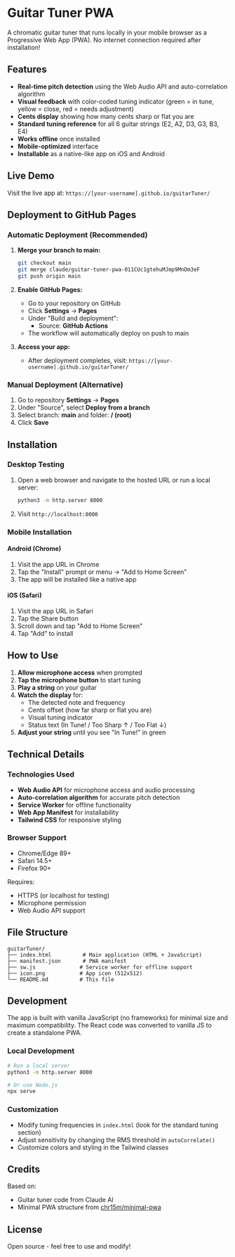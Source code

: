 # Guitar Tuner PWA

A chromatic guitar tuner that runs locally in your mobile browser as a Progressive Web App (PWA). No internet connection required after installation!

## Features

- **Real-time pitch detection** using the Web Audio API and auto-correlation algorithm
- **Visual feedback** with color-coded tuning indicator (green = in tune, yellow = close, red = needs adjustment)
- **Cents display** showing how many cents sharp or flat you are
- **Standard tuning reference** for all 6 guitar strings (E2, A2, D3, G3, B3, E4)
- **Works offline** once installed
- **Mobile-optimized** interface
- **Installable** as a native-like app on iOS and Android

## Live Demo

Visit the live app at: `https://[your-username].github.io/guitarTuner/`

## Deployment to GitHub Pages

### Automatic Deployment (Recommended)

1. **Merge your branch to main:**
   ```bash
   git checkout main
   git merge claude/guitar-tuner-pwa-011CUc1gtehuMJmp9MnDm3eF
   git push origin main
   ```

2. **Enable GitHub Pages:**
   - Go to your repository on GitHub
   - Click **Settings** → **Pages**
   - Under "Build and deployment":
     - Source: **GitHub Actions**
   - The workflow will automatically deploy on push to main

3. **Access your app:**
   - After deployment completes, visit: `https://[your-username].github.io/guitarTuner/`

### Manual Deployment (Alternative)

1. Go to repository **Settings** → **Pages**
2. Under "Source", select **Deploy from a branch**
3. Select branch: **main** and folder: **/ (root)**
4. Click **Save**

## Installation

### Desktop Testing
1. Open a web browser and navigate to the hosted URL or run a local server:
   ```bash
   python3 -m http.server 8000
   ```
2. Visit `http://localhost:8000`

### Mobile Installation

#### Android (Chrome)
1. Visit the app URL in Chrome
2. Tap the "Install" prompt or menu → "Add to Home Screen"
3. The app will be installed like a native app

#### iOS (Safari)
1. Visit the app URL in Safari
2. Tap the Share button
3. Scroll down and tap "Add to Home Screen"
4. Tap "Add" to install

## How to Use

1. **Allow microphone access** when prompted
2. **Tap the microphone button** to start tuning
3. **Play a string** on your guitar
4. **Watch the display** for:
   - The detected note and frequency
   - Cents offset (how far sharp or flat you are)
   - Visual tuning indicator
   - Status text (In Tune! / Too Sharp ↑ / Too Flat ↓)
5. **Adjust your string** until you see "In Tune!" in green

## Technical Details

### Technologies Used
- **Web Audio API** for microphone access and audio processing
- **Auto-correlation algorithm** for accurate pitch detection
- **Service Worker** for offline functionality
- **Web App Manifest** for installability
- **Tailwind CSS** for responsive styling

### Browser Support
- Chrome/Edge 89+
- Safari 14.5+
- Firefox 90+

Requires:
- HTTPS (or localhost for testing)
- Microphone permission
- Web Audio API support

## File Structure

```
guitarTuner/
├── index.html          # Main application (HTML + JavaScript)
├── manifest.json       # PWA manifest
├── sw.js              # Service worker for offline support
├── icon.png           # App icon (512x512)
└── README.md          # This file
```

## Development

The app is built with vanilla JavaScript (no frameworks) for minimal size and maximum compatibility. The React code was converted to vanilla JS to create a standalone PWA.

### Local Development
```bash
# Run a local server
python3 -m http.server 8000

# Or use Node.js
npx serve
```

### Customization
- Modify tuning frequencies in `index.html` (look for the standard tuning section)
- Adjust sensitivity by changing the RMS threshold in `autoCorrelate()`
- Customize colors and styling in the Tailwind classes

## Credits

Based on:
- Guitar tuner code from Claude AI
- Minimal PWA structure from [chr15m/minimal-pwa](https://github.com/chr15m/minimal-pwa)

## License

Open source - feel free to use and modify!
